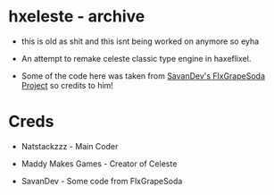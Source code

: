 # hxeleste - archive

* this is old as shit and this isnt being worked on anymore so eyha

* An attempt to remake celeste classic type engine in haxeflixel.

* Some of the code here was taken from [SavanDev's FlxGrapeSoda Project](https://github.com/SavanDev/FlxGrapeSoda) so credits to him!

# Creds

* Natstackzzz - Main Coder

* Maddy Makes Games - Creator of Celeste

* SavanDev - Some code from FlxGrapeSoda
